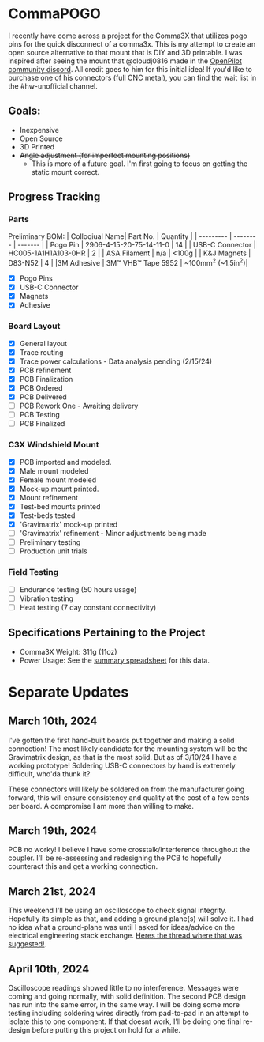 # CommaPOGO
I recently have come across a project for the Comma3X that utilizes pogo pins for the quick disconnect of a comma3x. This is my attempt to create an open source alternative to that mount that is DIY and 3D printable. I was inspired after seeing the mount that @cloudj0816 made in the [OpenPilot community discord](https://discord.com/invite/avCJxEX). All credit goes to him for this initial idea! If you'd like to purchase one of his connectors (full CNC metal), you can find the wait list in the #hw-unofficial channel. 

## Goals:
- Inexpensive
- Open Source
- 3D Printed
- ~~Angle adjustment (for imperfect mounting positions)~~
    - This is more of a future goal. I'm first going to focus on getting the static mount correct.

## Progress Tracking
### Parts
Preliminary BOM: 
| Colloqiual Name| Part No.    | Quantity | 
| --------- | -------- | ------- | 
| Pogo Pin  | 2906-4-15-20-75-14-11-0  | 14 |
| USB-C Connector | HC005-1A1H1A103-0HR | 2 |
| ASA Filament | n/a | <100g |
| K&J Magnets | D83-N52 | 4 |
|3M Adhesive | 3M™ VHB™ Tape 5952 | ~100mm<sup>2</sup> (~1.5in<sup>2</sup>)|

- [x] Pogo Pins
- [x] USB-C Connector
- [x] Magnets
- [x] Adhesive

### Board Layout
- [x] General layout
- [x] Trace routing
- [x] Trace power calculations - Data analysis pending (2/15/24)
- [x] PCB refinement 
- [x] PCB Finalization
- [x] PCB Ordered
- [x] PCB Delivered
- [ ] PCB Rework One - Awaiting delivery
- [ ] PCB Testing 
- [ ] PCB Finalized

### C3X Windshield Mount
- [x] PCB imported and modeled.
- [x] Male mount modeled
- [x] Female mount modeled
- [x] Mock-up mount printed.
- [x] Mount refinement
- [x] Test-bed mounts printed
- [x] Test-beds tested
- [x] 'Gravimatrix' mock-up printed
- [ ] 'Gravimatrix' refinement - Minor adjustments being made
- [ ] Preliminary testing
- [ ] Production unit trials

### Field Testing
- [ ] Endurance testing (50 hours usage)
- [ ] Vibration testing
- [ ] Heat testing (7 day constant connectivity)

## Specifications Pertaining to the Project
- Comma3X Weight: 311g (11oz)
- Power Usage: See the [summary spreadsheet](/power_data/summary.xlsx) for this data.

# Separate Updates

## March 10th, 2024
I've gotten the first hand-built boards put together and making a solid connection! The most likely candidate for the mounting system will be the Gravimatrix design, as that is the most solid. But as of 3/10/24 I have a working prototype! Soldering USB-C connectors by hand is extremely difficult, who'da thunk it?

These connectors will likely be soldered on from the manufacturer going forward, this will ensure consistency and quality at the cost of a few cents per board. A compromise I am more than willing to make.

## March 19th, 2024

PCB no worky! I believe I have some crosstalk/interference throughout the coupler. I'll be re-assessing and redesigning the PCB to hopefully counteract this and get a working connection.

## March 21st, 2024

This weekend I'll be using an oscilloscope to check signal integrity. Hopefully its simple as that, and adding a ground plane(s) will solve it. I had no idea what a ground-plane was until I asked for ideas/advice on the electrical engineering stack exchange. [Heres the thread where that was suggested!](https://electronics.stackexchange.com/questions/706633/usb-c-pogo-pin-coupler-troubleshooting).

## April 10th, 2024

Oscilloscope readings showed little to no interference. Messages were coming and going normally, with solid definition. The second PCB design has run into the same error, in the same way. I will be doing some more testing including soldering wires directly from pad-to-pad in an attempt to isolate this to one component. If that doesnt work, I'll be doing one final re-design before putting this project on hold for a while.
